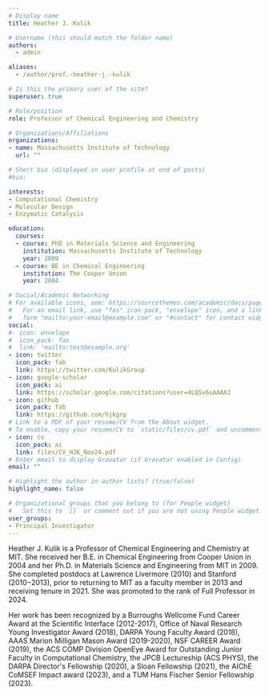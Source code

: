 ```yaml
---
# Display name
title: Heather J. Kulik

# Username (this should match the folder name)
authors:
  - admin

aliases:
  - /author/prof.-heather-j.-kulik

# Is this the primary user of the site?
superuser: true

# Role/position
role: Professor of Chemical Engineering and Chemistry

# Organizations/Affiliations
organizations:
- name: Massachusetts Institute of Technology
  url: ""

# Short bio (displayed in user profile at end of posts)
#bio: 

interests:
- Computational Chemistry
- Molecular Design
- Enzymatic Catalysis

education:
  courses:
  - course: PhD in Materials Science and Engineering
    institution: Massachusetts Institute of Technology
    year: 2009
  - course: BE in Chemical Engineering
    institution: The Cooper Union
    year: 2004

# Social/Academic Networking
# For available icons, see: https://sourcethemes.com/academic/docs/page-builder/#icons
#   For an email link, use "fas" icon pack, "envelope" icon, and a link in the
#   form "mailto:your-email@example.com" or "#contact" for contact widget.
social:
#- icon: envelope
#  icon_pack: fas
#  link: 'mailto:test@example.org'
- icon: twitter
  icon_pack: fab
  link: https://twitter.com/KulikGroup
- icon: google-scholar
  icon_pack: ai
  link: https://scholar.google.com/citations?user=4LQSv6sAAAAJ
- icon: github
  icon_pack: fab
  link: https://github.com/hjkgrp
# Link to a PDF of your resume/CV from the About widget.
# To enable, copy your resume/CV to `static/files/cv.pdf` and uncomment the lines below.
- icon: cv
  icon_pack: ai
  link: files/CV_HJK_Nov24.pdf
# Enter email to display Gravatar (if Gravatar enabled in Config)
email: ""

# Highlight the author in author lists? (true/false)
highlight_name: false

# Organizational groups that you belong to (for People widget)
#   Set this to `[]` or comment out if you are not using People widget.
user_groups:
- Principal Investigator
---
```


Heather J. Kulik is a Professor of Chemical Engineering and Chemistry at MIT. She received her B.E. in Chemical Engineering from Cooper Union in 2004 and her Ph.D. in Materials Science and Engineering from MIT in 2009. She completed postdocs at Lawrence Livermore (2010) and Stanford (2010−2013), prior to returning to MIT as a faculty member in 2013 and receiving tenure in 2021. She was promoted to the rank of Full Professor in 2024.

Her work has been recognized by a Burroughs Wellcome Fund Career Award at the Scientific Interface (2012-2017), Office of Naval Research Young Investigator Award (2018), DARPA Young Faculty Award (2018), AAAS Marion Milligan Mason Award (2019-2020), NSF CAREER Award (2019), the ACS COMP Division OpenEye Award for Outstanding Junior Faculty in Computational Chemistry, the JPCB Lectureship (ACS PHYS), the DARPA Director's Fellowship (2020), a Sloan Fellowship (2021), the AIChE CoMSEF Impact award (2023), and a TUM Hans Fischer Senior Fellowship (2023).

